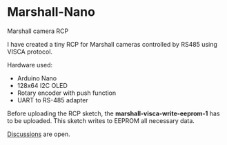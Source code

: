 # Marshall-Nano 
Marshall camera RCP

I have created a tiny RCP for Marshall cameras controlled by RS485 using VISCA protocol.

Hardware used:
- Arduino Nano
- 128x64 I2C OLED
- Rotary encoder with push function
- UART to RS-485 adapter

Before uploading the RCP sketch, the **marshall-visca-write-eeprom-1** has to be uploaded. This sketch writes to EEPROM all necessary data.

[Discussions](https://github.com/BakaTopcat/Marshall-Nano/discussions) are open.
